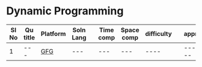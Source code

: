 # Dynamic Programming

| Sl No | Qu title | Platform                            | Soln Lang |   | Time comp | Space comp | difficulty |    | approach |
| --     | ---     |   ------                            | ---       |-- | ---       | ---        | ----       | -- | ---------|
| 1    | ---       | [GFG ](/GFG/GFGQuestions.md) | ---       |   | ---       | ---        | ----       |    | ---------|
